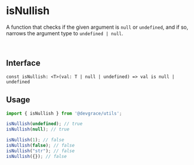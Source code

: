 # isNullish

A function that checks if the given argument is `null` or `undefined`, and if so, narrows the argument type to `undefined | null`.

<br />

## Interface
```tsx title="typescript"
const isNullish: <T>(val: T | null | undefined) => val is null | undefined
```

## Usage
```ts
import { isNullish } from '@devgrace/utils';

isNullish(undefined); // true
isNullish(null); // true

isNullish(1); // false
isNullish(false); // false
isNullish("str"); // false
isNullish({}); // false
```
